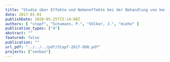 ```yaml
---
title: "Studie über Effekte und Nebeneffekte bei der Behandlung von kommunalem Abwasser mit Ozon"
date: 2017-01-01
publishDate: 2020-05-25T15:14:06Z
authors: [ "stapf", "Schumann, P.", "Völker, J.", "miehe" ]
publication_types: ["4"]
abstract: ""
featured: false
publication: ""
url_pdf: "../../../pdf/Stapf-2017-998.pdf"
projects: ["senbao"]
---
```


